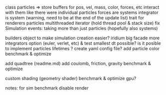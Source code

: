 class particles => store buffers for pos, vel, mass, color, forces, etc interact with them like there were individual particles
forces are systems
integrator is system (warning, need to be at the end of the update list)
trait for renderers
particles multithreaded iterator (hold thread pool & stack size)
fix Simulation events: taking more than just particles (hopefully also systems)

builders object to make simulation creation easier?
iridium big facade
more integrators option (euler, verlet, etc) & test smallest dt possible?
is it posible to implement particles lifetimes ?
create yaml config file?
add particle color
benchmark & optimize

add quadtree (readme.md)
add coulomb, friction, gravity
benchmark & optimize

custom shading (geometry shader)
benchmark & optimize gpu?

notes:
for sim benchmark disable render
